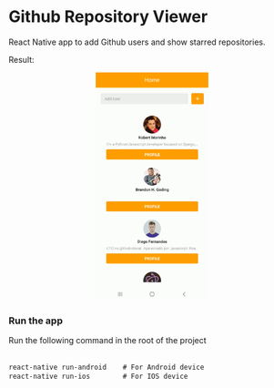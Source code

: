 # Github Repository Viewer

React Native app to add Github users and show starred repositories.

Result:

<center>
<img src="img/githubapp.gif" height="400">
</center>

### Run the app

Run the following command in the root of the project

```

react-native run-android    # For Android device
react-native run-ios        # For IOS device

```
